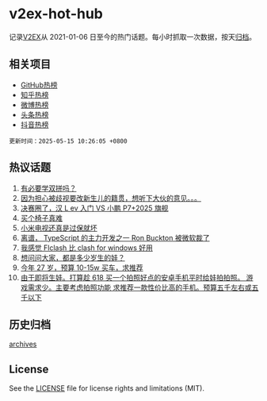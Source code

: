 # v2ex-hot-hub

 记录[V2EX](https://www.v2ex.com/)从 2021-01-06 日至今的热门话题。每小时抓取一次数据，按天[归档](archives)。
 
 ## 相关项目

- [GitHub热榜](https://github.com/snaildev/github-hot-hub)
- [知乎热榜](https://github.com/snaildev/zhihu-hot-hub)
- [微博热榜](https://github.com/snaildev/weibo-hot-hub)
- [头条热榜](https://github.com/snaildev/toutiao-hot-hub)
- [抖音热榜](https://github.com/snaildev/douyin-hot-hub)


 `更新时间：2025-05-15 10:26:05 +0800`

## 热议话题

1. [有必要学双拼吗？](https://www.v2ex.com/t/1131675)
1. [因为担心被歧视要改新生儿的籍贯，想听下大伙的意见。。。](https://www.v2ex.com/t/1131843)
1. [决赛圈了，汉 L ev 入门 VS 小鹏 P7+2025 旗舰](https://www.v2ex.com/t/1131645)
1. [买个椅子真难](https://www.v2ex.com/t/1131637)
1. [小米电视还真是过保就坏](https://www.v2ex.com/t/1131728)
1. [离谱， TypeScript 的主力开发之一 Ron Buckton 被微软裁了](https://www.v2ex.com/t/1131670)
1. [我感觉 Flclash 比 clash for windows 好用](https://www.v2ex.com/t/1131724)
1. [想问问大家，都是多少岁生的娃？](https://www.v2ex.com/t/1131730)
1. [今年 27 岁，预算 10-15w 买车，求推荐](https://www.v2ex.com/t/1131639)
1. [由于即将生娃。打算趁 618 买一个拍照好点的安卓手机平时给娃拍拍照。 游戏需求少。主要考虑拍照功能 求推荐一款性价比高的手机。预算五千左右或五千以下](https://www.v2ex.com/t/1131648)

## 历史归档

[archives](archives)

## License

See the [LICENSE](LICENSE) file for license rights and limitations (MIT).
